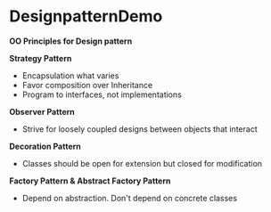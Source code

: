 # DesignpatternDemo

**OO Principles for Design pattern**

**Strategy Pattern**
- Encapsulation what varies
- Favor composition over Inheritance
- Program to interfaces, not implementations

**Observer Pattern**
- Strive for loosely coupled designs between objects that interact

**Decoration Pattern**
- Classes should be open for extension but closed for modification

**Factory Pattern & Abstract Factory Pattern**
- Depend on abstraction. Don't depend on concrete classes
